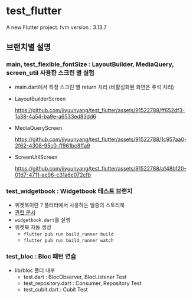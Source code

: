 # test_flutter

A new Flutter project.
fvm version : 3.13.7

## 브랜치별 설명
### main, test_flexible_fontSize : LayoutBuilder, MediaQuery, screen_util 사용한 스크린 별 실험
- main.dart에서 특정 스크린 별 return 처리 (비활성화된 화면은 주석 처리)
- LayoutBuilderScreen

  https://github.com/jiyuunyang/test_flutter/assets/91522788/ff652df3-1a38-4a54-ba9e-a6533ed83dd6

- MediaQueryScreen

  https://github.com/jiyuunyang/test_flutter/assets/91522788/1c957aa0-2f62-4308-95c0-ff961bc8ffa9

- ScreenUtilScreen

  https://github.com/jiyuunyang/test_flutter/assets/91522788/a148b120-01d7-4711-ae96-c31a6e072cfb


### test_widgetbook : Widgetbook 테스트 브랜치 
- 위젯북이란 ? 플러터에서 사용하는 일종의 스토리북
- [관련 문서](https://docs.widgetbook.io/)
- `widgetbook.dart`를 실행
- 위젯북 자동 생성
  - `flutter pub run build_runner build`
  - `flutter pub run build_runner watch`

### test_bloc : Bloc 패턴 연습
- lib/bloc 폴더 내부
  - test.dart : BlocObserver, BlocListener Test
  - test_repository.dart : Consumer, Repository Test
  - test_cubit.dart : Cubit Test
